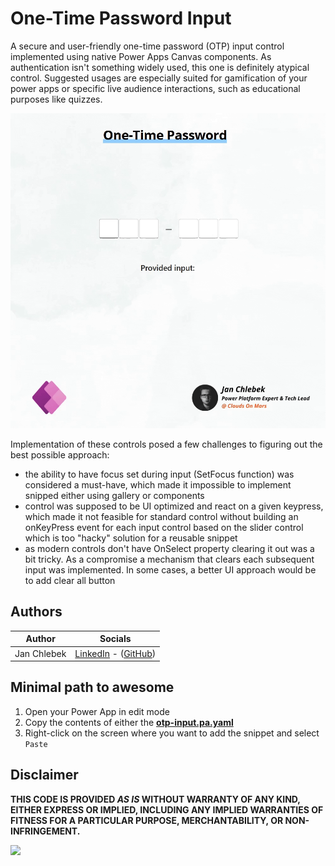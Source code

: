 # One-Time Password Input

A secure and user-friendly one-time password (OTP) input control implemented using native Power Apps Canvas components. As authentication isn't something widely used, this one is definitely atypical control. Suggested usages are especially suited for gamification of your power apps or specific live audience interactions, such as educational purposes like quizzes.

![preview](./assets/otp-input.gif)

Implementation of these controls posed a few challenges to figuring out the best possible approach:
- the ability to have focus set during input (SetFocus function) was considered a must-have, which made it impossible to implement snipped either using gallery or components
- control was supposed to be UI optimized and react on a given keypress, which made it not feasible for standard control without building an onKeyPress event for each input control based on the slider control which is too "hacky" solution for a reusable snippet
- as modern controls don't have OnSelect property clearing it out was a bit tricky. As a compromise a mechanism that clears each subsequent input was implemented. In some cases, a better UI approach would be to add clear all button

## Authors

Author|Socials
--------|---------
Jan Chlebek | [LinkedIn](https://www.linkedin.com/in/jan-chlebek/) - ([GitHub](https://github.com/jan-chlebek))

## Minimal path to awesome

1. Open your Power App in edit mode
2. Copy the contents of either the **[otp-input.pa.yaml](./source/otp-input.pa.yaml)**
3. Right-click on the screen where you want to add the snippet and select `Paste`

## Disclaimer

**THIS CODE IS PROVIDED *AS IS* WITHOUT WARRANTY OF ANY KIND, EITHER EXPRESS OR IMPLIED, INCLUDING ANY IMPLIED WARRANTIES OF FITNESS FOR A PARTICULAR PURPOSE, MERCHANTABILITY, OR NON-INFRINGEMENT.**

<img src="https://m365-visitor-stats.azurewebsites.net/powerplatform-snippets/power-apps/otp-input" aria-hidden="true" />